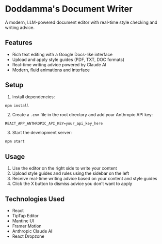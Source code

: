 # Doddamma's Document Writer

A modern, LLM-powered document editor with real-time style checking and writing advice.

## Features

- Rich text editing with a Google Docs-like interface
- Upload and apply style guides (PDF, TXT, DOC formats)
- Real-time writing advice powered by Claude AI
- Modern, fluid animations and interface

## Setup

1. Install dependencies:
```bash
npm install
```

2. Create a `.env` file in the root directory and add your Anthropic API key:
```
REACT_APP_ANTHROPIC_API_KEY=your_api_key_here
```

3. Start the development server:
```bash
npm start
```

## Usage

1. Use the editor on the right side to write your content
2. Upload style guides and rules using the sidebar on the left
3. Receive real-time writing advice based on your content and style guides
4. Click the X button to dismiss advice you don't want to apply

## Technologies Used

- React
- TipTap Editor
- Mantine UI
- Framer Motion
- Anthropic Claude AI
- React Dropzone
